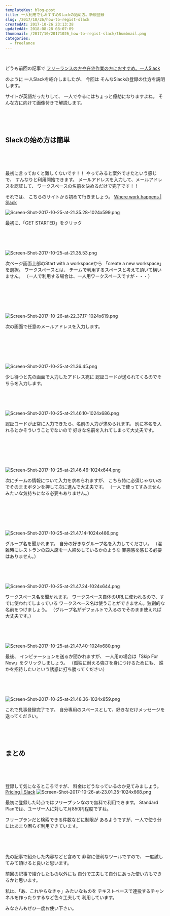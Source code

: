```yaml
---
templateKey: blog-post
title: 一人利用でもおすすめSlackの始め方。新規登録
slug: /2017/10/26/how-to-regist-slack
createdAt: 2017-10-26 23:13:38
updatedAt: 2018-08-28 08:07:09
thumbnail: /2017/10/20171026_how-to-regist-slack/thumbnail.png
categories: 
  - freelance
---
```


&nbsp;

どうも前回の記事で
<a href="https://ver-1-0.net/2017/10/23/self-slack/">フリーランスの方や在宅作業の方におすすめ。一人Slack</a>

のように
一人Slackを紹介しましたが、
今回は
そんなSlackの登録の仕方を説明します。

サイトが英語だったりして、
一人でやるにはちょっと億劫になりますよね。
そんな方に向けて画像付きで解説します。

&nbsp;
<div class="adsense-double-rect"></div>
&nbsp;
<h2 class="chapter">Slackの始め方は簡単</h2>
&nbsp;

&nbsp;

最初に言っておくと難しくないです！！
やってみると案外できたという感じで、
すんなりと利用開始できます。
メールアドレスを入力して、メールアドレスを認証して、
ワークスペースの名前を決めるだけで完了です！！

それでは、
こちらのサイトから初めて行きましょう。
<a href="https://slack.com/" target="_blank">Where work happens | Slack</a>

<img class="post-image" src="http://ver-1-0.net.s3-website-ap-northeast-1.amazonaws.com/uploads/2017/10/20171026_how-to-regist-slack/Screen-Shot-2017-10-25-at-21.35.28-1024x599.png" alt="Screen-Shot-2017-10-25-at-21.35.28-1024x599.png"/>

最初に、「GET STARTED」をクリック

&nbsp;

&nbsp;

<img class="post-image" src="http://ver-1-0.net.s3-website-ap-northeast-1.amazonaws.com/uploads/2017/10/20171026_how-to-regist-slack/Screen-Shot-2017-10-25-at-21.35.53.png" alt="Screen-Shot-2017-10-25-at-21.35.53.png"/>

次ページ画面上部のStart with a workspaceから
「create a new workspace」を選択。
ワークスペースとは、
チームで利用するスペースと考えて頂いて構いません。
（一人で利用する場合は、一人用ワークスペースですが・・・）

&nbsp;

&nbsp;

&nbsp;

<img class="post-image" src="http://ver-1-0.net.s3-website-ap-northeast-1.amazonaws.com/uploads/2017/10/20171026_how-to-regist-slack/Screen-Shot-2017-10-26-at-22.37.17-1024x619.png" alt="Screen-Shot-2017-10-26-at-22.37.17-1024x619.png"/>

次の画面で任意のメールアドレスを入力します。

&nbsp;

&nbsp;

&nbsp;

<img class="post-image" src="http://ver-1-0.net.s3-website-ap-northeast-1.amazonaws.com/uploads/2017/10/20171026_how-to-regist-slack/Screen-Shot-2017-10-25-at-21.36.45.png" alt="Screen-Shot-2017-10-25-at-21.36.45.png"/>

少し待つと先の画面で入力したアドレス宛に
認証コードが送られてくるのでそちらを入力します。

&nbsp;

&nbsp;

<img class="post-image" src="http://ver-1-0.net.s3-website-ap-northeast-1.amazonaws.com/uploads/2017/10/20171026_how-to-regist-slack/Screen-Shot-2017-10-25-at-21.46.10-1024x686.png" alt="Screen-Shot-2017-10-25-at-21.46.10-1024x686.png"/>

認証コードが正常に入力できたら、名前の入力が求められます。
別に本名を入れろとかそういうことでないので
好きな名前を入れてしまって大丈夫です。

&nbsp;

&nbsp;

&nbsp;

<img class="post-image" src="http://ver-1-0.net.s3-website-ap-northeast-1.amazonaws.com/uploads/2017/10/20171026_how-to-regist-slack/Screen-Shot-2017-10-25-at-21.46.46-1024x644.png" alt="Screen-Shot-2017-10-25-at-21.46.46-1024x644.png"/>

次にチームの情報について入力を求められますが、
こちら特に必須じゃないのでそのままボタンを押して次に進んで大丈夫です。
（一人で使ってすみませんみたいな気持ちになる必要もありません。）

&nbsp;

&nbsp;

&nbsp;

<img class="post-image" src="http://ver-1-0.net.s3-website-ap-northeast-1.amazonaws.com/uploads/2017/10/20171026_how-to-regist-slack/Screen-Shot-2017-10-25-at-21.47.14-1024x486.png" alt="Screen-Shot-2017-10-25-at-21.47.14-1024x486.png"/>

グループ名を聞かれます。
自分の好きなグループ名を入力してください。
（混雑時にレストランの四人席を一人締めしているかのような
罪悪感を感じる必要はありません。）

&nbsp;

&nbsp;

<img class="post-image" src="http://ver-1-0.net.s3-website-ap-northeast-1.amazonaws.com/uploads/2017/10/20171026_how-to-regist-slack/Screen-Shot-2017-10-25-at-21.47.24-1024x644.png" alt="Screen-Shot-2017-10-25-at-21.47.24-1024x644.png"/>

ワークスペース名を聞かれます。
ワークスペース自体のURLに使われるので、すでに使われてしまっている
ワークスペース名は使うことができません。独創的な名前をつけましょう。
（グループ名がデフォルトで入るのでそのまま使えれば大丈夫です。）

&nbsp;

&nbsp;

<img class="post-image" src="http://ver-1-0.net.s3-website-ap-northeast-1.amazonaws.com/uploads/2017/10/20171026_how-to-regist-slack/Screen-Shot-2017-10-25-at-21.47.40-1024x680.png" alt="Screen-Shot-2017-10-25-at-21.47.40-1024x680.png"/>

最後、
インビテーションを送るか聞かれますが、
一人用の場合は「Skip For Now」をクリックしましょう。
（孤独に耐える強さを身につけるためにも、
誰かを招待したいという誘惑に打ち勝ってください）

&nbsp;

&nbsp;

<img class="post-image" src="http://ver-1-0.net.s3-website-ap-northeast-1.amazonaws.com/uploads/2017/10/20171026_how-to-regist-slack/Screen-Shot-2017-10-25-at-21.48.36-1024x859.png" alt="Screen-Shot-2017-10-25-at-21.48.36-1024x859.png"/>

これで見事登録完了です。
自分専用のスペースとして、好きなだけメッセージを送ってください。

&nbsp;

&nbsp;
<h2 class="chapter">まとめ</h2>
&nbsp;

&nbsp;

登録して気になるところですが、
料金はどうなっているのか見てみましょう。
<a href="https://slack.com/pricing" target="_blank">Pricing | Slack</a>
<img class="post-image" src="http://ver-1-0.net.s3-website-ap-northeast-1.amazonaws.com/uploads/2017/10/20171026_how-to-regist-slack/Screen-Shot-2017-10-26-at-23.01.35-1024x668.png" alt="Screen-Shot-2017-10-26-at-23.01.35-1024x668.png"/>

最初に登録した時点ではフリープランなので無料で利用できます。
Standard Planでは、ユーザ一人に対して月850円程度ですね。

フリープランだと検索できる件数などに制限が
あるようですが、一人で使う分にはあまり困らず利用できています。

&nbsp;

&nbsp;

先の記事で紹介した内容などと含めて
非常に便利なツールですので、
一度試してみて頂けると良いと思います。

前回の記事で紹介したもの以外にも
自分で工夫して自分にあった使い方もできるかと思います。

私は、「あ、これやらなきゃ」みたいなものを
テキストベースで連投するチャンネルを作ったりするなど色々工夫して
利用しています。

みなさんもぜひ一度お使い下さい。

&nbsp;

<div class="adsense-double-rect"></div>
